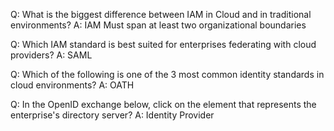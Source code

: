 Q: What is the biggest difference between IAM in Cloud and in traditional environments?
A: IAM Must span at least two organizational boundaries

Q: Which IAM standard is best suited for enterprises federating with cloud providers?
A: SAML

Q: Which of the following is one of the 3 most common identity standards in cloud environments?
A: OATH

Q: In the OpenID exchange below, click on the element that represents the enterprise's directory server?
A: Identity Provider